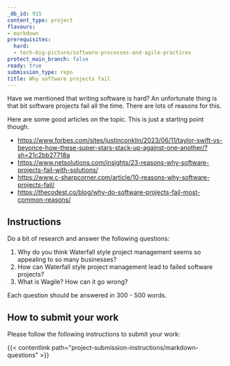 ```yaml
---
_db_id: 915
content_type: project
flavours:
- markdown
prerequisites:
  hard:
  - tech-big-picture/software-processes-and-agile-practices
protect_main_branch: false
ready: true
submission_type: repo
title: Why software projects fail
---
```


Have we mentioned that writing software is hard? An unfortunate thing is that bit software projects fail all the time. There are lots of reasons for this.

Here are some good articles on the topic. This is just a starting point though.

- https://www.forbes.com/sites/justinconklin/2023/06/11/taylor-swift-vs-beyonce-how-these-super-stars-stack-up-against-one-another/?sh=21c2bb27718a
- https://www.netsolutions.com/insights/23-reasons-why-software-projects-fail-with-solutions/
- https://www.c-sharpcorner.com/article/10-reasons-why-software-projects-fail/
- https://thecodest.co/blog/why-do-software-projects-fail-most-common-reasons/

## Instructions 

Do a bit of research and answer the following questions:

1. Why do you think Waterfall style project management seems so appealing to so many businesses? 
2. How can Waterfall style project management lead to failed software projects?
3. What is Wagile? How can it go wrong?

Each question should be answered in 300 - 500 words. 

## How to submit your work

Please follow the following instructions to submit your work:

{{< contentlink path="project-submission-instructions/markdown-questions" >}}
